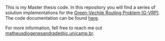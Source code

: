 
This is my Master thesis code. In this repository you will find a series of solution implementations for the [Green-Vechile Routing Problem (G-VRP)](https://www.sciencedirect.com/science/article/pii/S1366554511001062). The code documentation can be found [here](https://codedocs.xyz/My-master-degree/Master-thesis-code/).

For more information, fell free to reach me out matheusdiogenesandrade@ic.unicamp.br.
